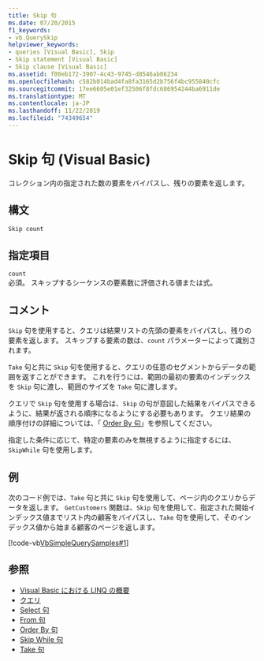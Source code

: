 ```yaml
---
title: Skip 句
ms.date: 07/20/2015
f1_keywords:
- vb.QuerySkip
helpviewer_keywords:
- queries [Visual Basic], Skip
- Skip statement [Visual Basic]
- Skip clause [Visual Basic]
ms.assetid: f00eb172-3907-4c43-9745-d8546ab86234
ms.openlocfilehash: c582b014bad4fa8fa3165d2b756f4bc955840cfc
ms.sourcegitcommit: 17ee6605e01ef32506f8fdc686954244ba6911de
ms.translationtype: MT
ms.contentlocale: ja-JP
ms.lasthandoff: 11/22/2019
ms.locfileid: "74349654"
---
```

# <a name="skip-clause-visual-basic"></a>Skip 句 (Visual Basic)
コレクション内の指定された数の要素をバイパスし、残りの要素を返します。  
  
## <a name="syntax"></a>構文  
  
```vb  
Skip count  
```  
  
## <a name="parts"></a>指定項目  
 `count`  
 必須。 スキップするシーケンスの要素数に評価される値または式。  
  
## <a name="remarks"></a>コメント  
 `Skip` 句を使用すると、クエリは結果リストの先頭の要素をバイパスし、残りの要素を返します。 スキップする要素の数は、`count` パラメーターによって識別されます。  
  
 `Take` 句と共に `Skip` 句を使用すると、クエリの任意のセグメントからデータの範囲を返すことができます。 これを行うには、範囲の最初の要素のインデックスを `Skip` 句に渡し、範囲のサイズを `Take` 句に渡します。  
  
 クエリで `Skip` 句を使用する場合は、`Skip` の句が意図した結果をバイパスできるように、結果が返される順序になるようにする必要もあります。 クエリ結果の順序付けの詳細については、「 [Order By 句](../../../visual-basic/language-reference/queries/order-by-clause.md)」を参照してください。  
  
 指定した条件に応じて、特定の要素のみを無視するように指定するには、`SkipWhile` 句を使用します。  
  
## <a name="example"></a>例  
 次のコード例では、`Take` 句と共に `Skip` 句を使用して、ページ内のクエリからデータを返します。 `GetCustomers` 関数は、`Skip` 句を使用して、指定された開始インデックス値までリスト内の顧客をバイパスし、`Take` 句を使用して、そのインデックス値から始まる顧客のページを返します。  
  
 [!code-vb[VbSimpleQuerySamples#1](~/samples/snippets/visualbasic/VS_Snippets_VBCSharp/VbSimpleQuerySamples/VB/QuerySamples1.vb#1)]  
  
## <a name="see-also"></a>参照

- [Visual Basic における LINQ の概要](../../../visual-basic/programming-guide/language-features/linq/introduction-to-linq.md)
- [クエリ](../../../visual-basic/language-reference/queries/index.md)
- [Select 句](../../../visual-basic/language-reference/queries/select-clause.md)
- [From 句](../../../visual-basic/language-reference/queries/from-clause.md)
- [Order By 句](../../../visual-basic/language-reference/queries/order-by-clause.md)
- [Skip While 句](../../../visual-basic/language-reference/queries/skip-while-clause.md)
- [Take 句](../../../visual-basic/language-reference/queries/take-clause.md)
